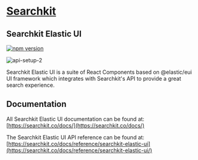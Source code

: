 # <a href="https://www.searchkit.co/">Searchkit</a>

## Searchkit Elastic UI

[![npm version](https://badge.fury.io/js/%40searchkit%2Felastic-ui.svg)](https://badge.fury.io/js/%40searchkit%2Felastic-ui)

![api-setup-2](https://searchkit.co/img/m/search.jpeg)

Searchkit Elastic UI is a suite of React Components based on @elastic/eui UI framework which integrates with Searchkit's API to provide a great search experience.

## Documentation

All Searchkit Elastic UI documentation can be found at: <br/>
[https://searchkit.co/docs/](https://searchkit.co/docs/)

The Searchkit Elastic UI API reference can be found at: <br/>
[https://searchkit.co/docs/reference/searchkit-elastic-ui](https://searchkit.co/docs/reference/searchkit-elastic-ui/)
